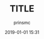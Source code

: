 ---
layout: post
title: TITLE
date: 2019-01-01 15:31
author: prinsmc
language: en-GB
categories: [accessibility, webmapping]
tags: [accessibility, geotools, ogc, openlayers, openls, wcag2]
description: "DESCRIPTION"
image: SOMEIMAGE.png
---